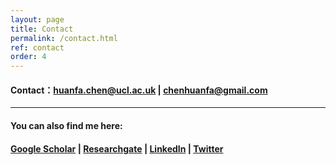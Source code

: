 ```yaml
---
layout: page
title: Contact
permalink: /contact.html
ref: contact
order: 4
---
```


#### Contact：[huanfa.chen@ucl.ac.uk](mailto:huanfa.chen@ucl.ac.uk) | [chenhuanfa@gmail.com](mailto:chenhuanfa@gmail.com)

---

#### You can also find me here:
#### [Google Scholar](https://scholar.google.co.uk/citations?user=KS4w2hkAAAAJ&hl=en) | [Researchgate](https://www.researchgate.net/profile/Huanfa_Chen2) | [LinkedIn](https://www.linkedin.com/in/huanfa-chen/) | [Twitter](https://twitter.com/huanfac) 